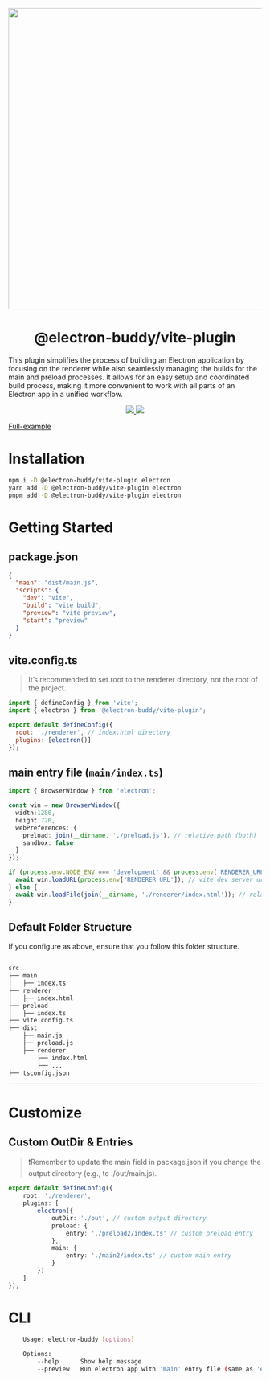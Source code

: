 <p align="center">
  <img width="600" src="https://github.com/livemehere/electron-buddy/blob/master/docs/img/electron-buddy-vite-plugin.jpg?raw=true">
</p>
<div align="center">
  <h1>@electron-buddy/vite-plugin</h1>
</div>

This plugin simplifies the process of building an Electron application by focusing on the renderer while also seamlessly managing the builds for the main and preload processes. It allows for an easy setup and coordinated build process, making it more convenient to work with all parts of an Electron app in a unified workflow.

<p align="center">
  <a href="https://www.npmjs.com/package/@electron-buddy/vite-plugin">
    <img src="https://img.shields.io/npm/v/@electron-buddy/vite-plugin.svg">
  </a>
  <a href="https://npmjs.com/package/@electron-buddy/vite-plugin">
    <img src="https://img.shields.io/npm/dm/@electron-buddy/vite-plugin.svg">
  </a>
</p>

[Full-example](https://github.com/livemehere/electron-buddy/tree/master/packages/playground)

# Installation

```bash
npm i -D @electron-buddy/vite-plugin electron
yarn add -D @electron-buddy/vite-plugin electron
pnpm add -D @electron-buddy/vite-plugin electron
```

# Getting Started

## package.json

```json
{
  "main": "dist/main.js",
  "scripts": {
    "dev": "vite",
    "build": "vite build",
    "preview": "vite preview",
    "start": "preview"
  }
}
```

## vite.config.ts

> It’s recommended to set root to the renderer directory, not the root of the project.

```js
import { defineConfig } from 'vite';
import { electron } from '@electron-buddy/vite-plugin';

export default defineConfig({
  root: './renderer', // index.html directory
  plugins: [electron()]
});
```

## main entry file (`main/index.ts`)

```ts
import { BrowserWindow } from 'electron';

const win = new BrowserWindow({
  width:1280,
  height:720,
  webPreferences: {
    preload: join(__dirname, './preload.js'), // relative path (both)
    sandbox: false
  }
});

if (process.env.NODE_ENV === 'development' && process.env['RENDERER_URL']) {
  await win.loadURL(process.env['RENDERER_URL']); // vite dev server url (dev server)
} else {
  await win.loadFile(join(__dirname, './renderer/index.html')); // relative path (build)
}
```

## Default Folder Structure

If you configure as above, ensure that you follow this folder structure.

```bash

src
├── main
│   ├── index.ts
├── renderer
│   ├── index.html
├── preload
│   ├── index.ts
├── vite.config.ts
├── dist
    ├── main.js
    ├── preload.js
    ├── renderer
        ├── index.html
        ├── ...
├── tsconfig.json
```

---

# Customize

## Custom OutDir & Entries

> ❗️Remember to update the main field in package.json if you change the output directory (e.g., to ./out/main.js).

```ts
export default defineConfig({
    root: './renderer',
    plugins: [
        electron({
            outDir: './out', // custom output directory
            preload: {
                entry: './preload2/index.ts' // custom preload entry
            },
            main: {
                entry: './main2/index.ts' // custom main entry
            }
        })
    ]
});

```

# CLI

```bash
    Usage: electron-buddy [options]
    
    Options:
        --help      Show help message
        --preview   Run electron app with 'main' entry file (same as 'electron .')
```
